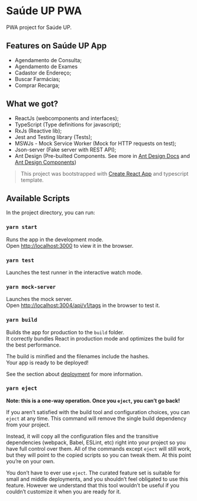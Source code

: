 # Saúde UP PWA

PWA project for Saúde UP.

## Features on Saúde UP App

- Agendamento de Consulta;
- Agendamento de Exames
- Cadastor de Endereço;
- Buscar Farmácias;
- Comprar Recarga;

## What we got?

- ReactJs (webcomponents and interfaces);
- TypeScript (Type definitions for javascript);
- RxJs (Reactive lib);
- Jest and Testing library (Tests);
- MSWJs - Mock Service Worker (Mock for HTTP requests on test);
- Json-server (Fake server with REST API);
- Ant Design (Pre-builted Components. See more in [Ant Design Docs](https://ant.design/docs/react/introduce) and [Ant Design Components](https://ant.design/components/overview))

> This project was bootstrapped with [Create React App](https://github.com/facebook/create-react-app) and typescript template.

## Available Scripts

In the project directory, you can run:

### `yarn start`

Runs the app in the development mode.<br />
Open [http://localhost:3000](http://localhost:3000) to view it in the browser.

### `yarn test`

Launches the test runner in the interactive watch mode.

### `yarn mock-server`

Launches the mock server.<br />
Open [http://localhost:3004/api/v1/tags](http://localhost:3004/api/v1/tags) in the browser to test it.

### `yarn build`

Builds the app for production to the `build` folder.<br />
It correctly bundles React in production mode and optimizes the build for the best performance.

The build is minified and the filenames include the hashes.<br />
Your app is ready to be deployed!

See the section about [deployment](https://facebook.github.io/create-react-app/docs/deployment) for more information.

### `yarn eject`

**Note: this is a one-way operation. Once you `eject`, you can’t go back!**

If you aren’t satisfied with the build tool and configuration choices, you can `eject` at any time. This command will remove the single build dependency from your project.

Instead, it will copy all the configuration files and the transitive dependencies (webpack, Babel, ESLint, etc) right into your project so you have full control over them. All of the commands except `eject` will still work, but they will point to the copied scripts so you can tweak them. At this point you’re on your own.

You don’t have to ever use `eject`. The curated feature set is suitable for small and middle deployments, and you shouldn’t feel obligated to use this feature. However we understand that this tool wouldn’t be useful if you couldn’t customize it when you are ready for it.
